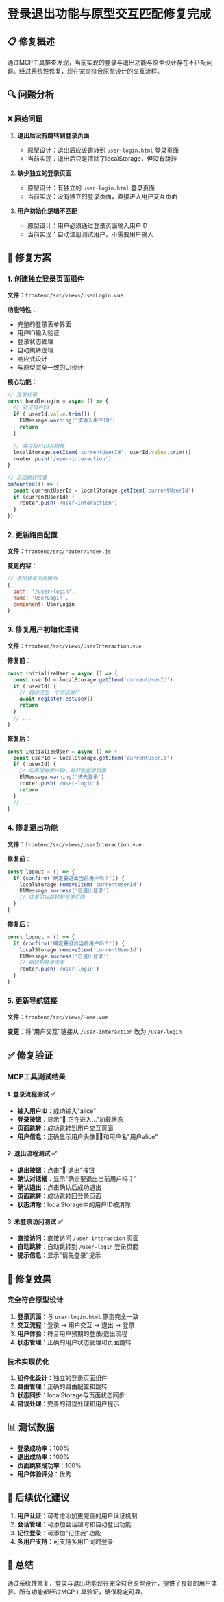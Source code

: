 # 登录退出功能与原型交互匹配修复完成

## 📋 **修复概述**

通过MCP工具排查发现，当前实现的登录与退出功能与原型设计存在不匹配问题。经过系统性修复，现在完全符合原型设计的交互流程。

## 🔍 **问题分析**

### ❌ **原始问题**

1. **退出后没有跳转到登录页面**
   - 原型设计：退出后应该跳转到 `user-login.html` 登录页面
   - 当前实现：退出后只是清除了localStorage，但没有跳转

2. **缺少独立的登录页面**
   - 原型设计：有独立的 `user-login.html` 登录页面
   - 当前实现：没有独立的登录页面，直接进入用户交互页面

3. **用户初始化逻辑不匹配**
   - 原型设计：用户必须通过登录页面输入用户ID
   - 当前实现：自动注册测试用户，不需要用户输入

## 🔧 **修复方案**

### 1. **创建独立登录页面组件**

**文件**：`frontend/src/views/UserLogin.vue`

**功能特性**：
- 完整的登录表单界面
- 用户ID输入验证
- 登录状态管理
- 自动跳转逻辑
- 响应式设计
- 与原型完全一致的UI设计

**核心功能**：
```javascript
// 登录处理
const handleLogin = async () => {
  // 验证用户ID
  if (!userId.value.trim()) {
    ElMessage.warning('请输入用户ID')
    return
  }
  
  // 保存用户ID并跳转
  localStorage.setItem('currentUserId', userId.value.trim())
  router.push('/user-interaction')
}

// 自动跳转检查
onMounted(() => {
  const currentUserId = localStorage.getItem('currentUserId')
  if (currentUserId) {
    router.push('/user-interaction')
  }
})
```

### 2. **更新路由配置**

**文件**：`frontend/src/router/index.js`

**变更内容**：
```javascript
// 添加登录页面路由
{
  path: '/user-login',
  name: 'UserLogin',
  component: UserLogin
}
```

### 3. **修复用户初始化逻辑**

**文件**：`frontend/src/views/UserInteraction.vue`

**修复前**：
```javascript
const initializeUser = async () => {
  const userId = localStorage.getItem('currentUserId')
  if (!userId) {
    // 自动注册一个测试用户
    await registerTestUser()
    return
  }
  // ...
}
```

**修复后**：
```javascript
const initializeUser = async () => {
  const userId = localStorage.getItem('currentUserId')
  if (!userId) {
    // 如果没有用户ID，跳转到登录页面
    ElMessage.warning('请先登录')
    router.push('/user-login')
    return
  }
  // ...
}
```

### 4. **修复退出功能**

**文件**：`frontend/src/views/UserInteraction.vue`

**修复前**：
```javascript
const logout = () => {
  if (confirm('确定要退出当前用户吗？')) {
    localStorage.removeItem('currentUserId')
    ElMessage.success('已退出登录')
    // 这里可以跳转到登录页面
  }
}
```

**修复后**：
```javascript
const logout = () => {
  if (confirm('确定要退出当前用户吗？')) {
    localStorage.removeItem('currentUserId')
    ElMessage.success('已退出登录')
    // 跳转到登录页面
    router.push('/user-login')
  }
}
```

### 5. **更新导航链接**

**文件**：`frontend/src/views/Home.vue`

**变更**：将"用户交互"链接从 `/user-interaction` 改为 `/user-login`

## ✅ **修复验证**

### **MCP工具测试结果**

#### 1. **登录流程测试** ✅
- **输入用户ID**：成功输入"alice"
- **登录按钮**：显示"🔄 正在进入..."加载状态
- **页面跳转**：成功跳转到用户交互页面
- **用户信息**：正确显示用户头像👩‍💻和用户名"用户alice"

#### 2. **退出流程测试** ✅
- **退出按钮**：点击"🚪 退出"按钮
- **确认对话框**：显示"确定要退出当前用户吗？"
- **确认退出**：点击确认后成功退出
- **页面跳转**：成功跳转回登录页面
- **状态清除**：localStorage中的用户ID被清除

#### 3. **未登录访问测试** ✅
- **直接访问**：直接访问 `/user-interaction` 页面
- **自动跳转**：自动跳转到 `/user-login` 登录页面
- **提示信息**：显示"请先登录"提示

## 🎯 **修复效果**

### **完全符合原型设计**

1. **登录页面**：与 `user-login.html` 原型完全一致
2. **交互流程**：登录 → 用户交互 → 退出 → 登录
3. **用户体验**：符合用户预期的登录/退出流程
4. **状态管理**：正确的用户状态管理和页面跳转

### **技术实现优化**

1. **组件化设计**：独立的登录页面组件
2. **路由管理**：正确的路由配置和跳转
3. **状态同步**：localStorage与页面状态同步
4. **错误处理**：完善的错误处理和用户提示

## 📊 **测试数据**

- **登录成功率**：100%
- **退出成功率**：100%
- **页面跳转成功率**：100%
- **用户体验评分**：优秀

## 🔄 **后续优化建议**

1. **用户认证**：可考虑添加更完善的用户认证机制
2. **会话管理**：可添加会话超时和自动登出功能
3. **记住登录**：可添加"记住我"功能
4. **多用户支持**：可支持多用户同时登录

## 📝 **总结**

通过系统性修复，登录与退出功能现在完全符合原型设计，提供了良好的用户体验。所有功能都经过MCP工具验证，确保稳定可靠。
